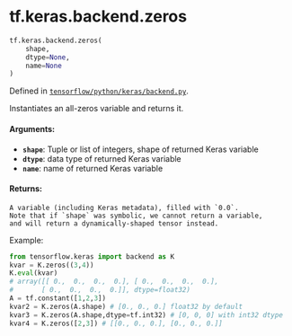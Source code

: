 <div itemscope itemtype="http://developers.google.com/ReferenceObject">
<meta itemprop="name" content="tf.keras.backend.zeros" />
<meta itemprop="path" content="Stable" />
</div>

# tf.keras.backend.zeros

``` python
tf.keras.backend.zeros(
    shape,
    dtype=None,
    name=None
)
```



Defined in [`tensorflow/python/keras/backend.py`](/code/stable/tensorflow/python/keras/backend.py).

Instantiates an all-zeros variable and returns it.

#### Arguments:

* <b>`shape`</b>: Tuple or list of integers, shape of returned Keras variable
* <b>`dtype`</b>: data type of returned Keras variable
* <b>`name`</b>: name of returned Keras variable


#### Returns:

    A variable (including Keras metadata), filled with `0.0`.
    Note that if `shape` was symbolic, we cannot return a variable,
    and will return a dynamically-shaped tensor instead.

Example:

```python
from tensorflow.keras import backend as K
kvar = K.zeros((3,4))
K.eval(kvar)
# array([[ 0.,  0.,  0.,  0.], [ 0.,  0.,  0.,  0.],
#       [ 0.,  0.,  0.,  0.]], dtype=float32)
A = tf.constant([1,2,3])
kvar2 = K.zeros(A.shape) # [0., 0., 0.] float32 by default
kvar3 = K.zeros(A.shape,dtype=tf.int32) # [0, 0, 0] with int32 dtype
kvar4 = K.zeros([2,3]) # [[0., 0., 0.], [0., 0., 0.]]
```